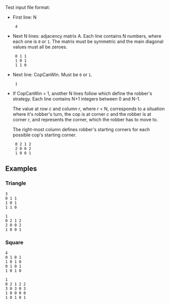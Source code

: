 Test input file format:

 * First line: N

        4

 * Next N lines: adjacency matrix A.
   Each line contains N numbers, where each one is `0` or `1`.
   The matrix must be symmetric and the main diagonal values must all be zeroes.

        0 1 1
        1 0 1
        1 1 0

 * Next line: CopCanWin.
   Must be `0` or `1`.

        1

 * If CopCanWin = 1, another N lines follow which define the robber's strategy.
   Each line contains N+1 integers between 0 and N-1.
   
   The value at row _c_ and column _r_, where _r_ < N, corresponds to a situation where it's robber's turn, the cop is at corner _c_ and the robber is at corner _r_, and represents the corner, which the robber has to move to.
   
   The right-most column defines robber's starting corners for each possible cop's starting corner.

        0 2 1 2
        2 0 0 2
        1 0 0 1


## Examples

### Triangle

```
3
0 1 1
1 0 1
1 1 0

1
0 2 1 2
2 0 0 2
1 0 0 1
```

### Square

```
4
0 1 0 1
1 0 1 0
0 1 0 1
1 0 1 0

1
0 2 1 2 2
3 0 3 0 3
1 0 0 0 0
1 0 1 0 1
```
